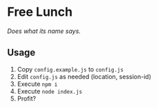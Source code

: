# Free Lunch

_Does what its name says._

## Usage

1. Copy `config.example.js` to `config.js`
2. Edit `config.js` as needed (location, session-id)
3. Execute `npm i`
4. Execute `node index.js`
5. Profit?
